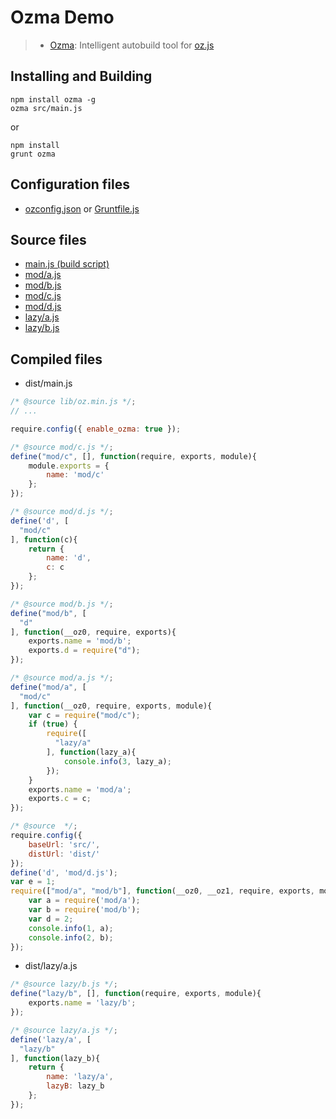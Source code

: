 
# Ozma Demo

> * [Ozma](https://github.com/dexteryy/ozma.js): Intelligent autobuild tool for [oz.js](http://ozjs.org)

## Installing and Building

```
npm install ozma -g
ozma src/main.js
```

or 

```
npm install
grunt ozma
```

## Configuration files

* [ozconfig.json](https://github.com/dexteryy/ozma-demo/blob/master/src/ozconfig.json) or [Gruntfile.js](https://github.com/dexteryy/ozma-demo/blob/master/Gruntfile.js)

## Source files

* [main.js (build script)](https://github.com/dexteryy/ozma-demo/blob/master/src/main.js)
* [mod/a.js](https://github.com/dexteryy/ozma-demo/blob/master/src/mod/a.js)
* [mod/b.js](https://github.com/dexteryy/ozma-demo/blob/master/src/mod/b.js)
* [mod/c.js](https://github.com/dexteryy/ozma-demo/blob/master/src/mod/c.js)
* [mod/d.js](https://github.com/dexteryy/ozma-demo/blob/master/src/mod/d.js)
* [lazy/a.js](https://github.com/dexteryy/ozma-demo/blob/master/src/lazy/a.js)
* [lazy/b.js](https://github.com/dexteryy/ozma-demo/blob/master/src/lazy/b.js)

## Compiled files

* dist/main.js

```javascript
/* @source lib/oz.min.js */;
// ...

require.config({ enable_ozma: true });

/* @source mod/c.js */;
define("mod/c", [], function(require, exports, module){
    module.exports = {
        name: 'mod/c'
    };
});

/* @source mod/d.js */;
define('d', [
  "mod/c"
], function(c){
    return {
        name: 'd',
        c: c
    };
});

/* @source mod/b.js */;
define("mod/b", [
  "d"
], function(__oz0, require, exports){
    exports.name = 'mod/b';
    exports.d = require("d");
});

/* @source mod/a.js */;
define("mod/a", [
  "mod/c"
], function(__oz0, require, exports, module){
    var c = require("mod/c");
    if (true) {
        require([
          "lazy/a"
        ], function(lazy_a){
            console.info(3, lazy_a);
        });
    }
    exports.name = 'mod/a';
    exports.c = c;
});

/* @source  */;
require.config({
    baseUrl: 'src/',
    distUrl: 'dist/'
});
define('d', 'mod/d.js');
var e = 1;
require(["mod/a", "mod/b"], function(__oz0, __oz1, require, exports, module){
    var a = require('mod/a');
    var b = require('mod/b');
    var d = 2;
    console.info(1, a);
    console.info(2, b);
});
```

* dist/lazy/a.js

```javascript
/* @source lazy/b.js */;
define("lazy/b", [], function(require, exports, module){
    exports.name = 'lazy/b';
});

/* @source lazy/a.js */;
define('lazy/a', [
  "lazy/b"
], function(lazy_b){
    return {
        name: 'lazy/a',
        lazyB: lazy_b
    };
});
```
